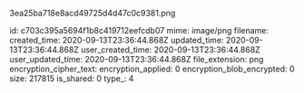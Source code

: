 3ea25ba718e8acd49725d4d47c0c9381.png

id: c703c395a5694f1b8c419712eefcdb07
mime: image/png
filename: 
created_time: 2020-09-13T23:36:44.868Z
updated_time: 2020-09-13T23:36:44.868Z
user_created_time: 2020-09-13T23:36:44.868Z
user_updated_time: 2020-09-13T23:36:44.868Z
file_extension: png
encryption_cipher_text: 
encryption_applied: 0
encryption_blob_encrypted: 0
size: 217815
is_shared: 0
type_: 4